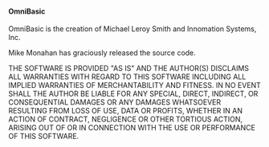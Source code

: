 #### OmniBasic

OmniBasic is the creation of Michael Leroy Smith and Innomation Systems, Inc.

Mike Monahan has graciously released the source code.

THE SOFTWARE IS PROVIDED "AS IS" AND THE AUTHOR(S) DISCLAIMS ALL WARRANTIES WITH REGARD TO THIS SOFTWARE INCLUDING ALL IMPLIED WARRANTIES OF MERCHANTABILITY AND FITNESS. IN NO EVENT SHALL THE AUTHOR BE LIABLE FOR ANY SPECIAL, DIRECT, INDIRECT, OR CONSEQUENTIAL DAMAGES OR ANY DAMAGES WHATSOEVER RESULTING FROM LOSS OF USE, DATA OR PROFITS, WHETHER IN AN ACTION OF CONTRACT, NEGLIGENCE OR OTHER TORTIOUS ACTION, ARISING OUT OF OR IN CONNECTION WITH THE USE OR PERFORMANCE OF THIS SOFTWARE.


